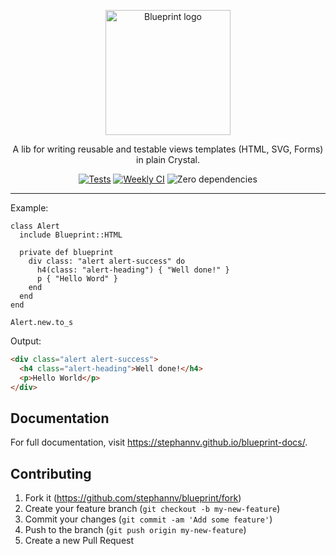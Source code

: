 <p align="center">
  <a href="https://stephannv.github.io/blueprint-docs/" target="_blank">
    <picture>
      <img
        alt="Blueprint logo"
        src="https://raw.githubusercontent.com/stephannv/blueprint/HEAD/.github/blueprint-logo.svg"
        width="200"
        height="200"
        style="max-width: 100%;"
      >
    </picture>
  </a>
</p>

<p align="center">
  A lib for writing reusable and testable views templates (HTML, SVG, Forms) in plain Crystal.
</p>

<p align="center">
  <a href="https://github.com/stephannv/blueprint/actions/workflows/ci.yml"><img src="https://github.com/stephannv/blueprint/actions/workflows/ci.yml/badge.svg" alt="Tests"></a>
  <a href="https://github.com/stephannv/blueprint/actions/workflows/weekly.yml"><img src="https://github.com/stephannv/blueprint/actions/workflows/weekly.yml/badge.svg" alt="Weekly CI"></a>
  <img src="https://img.shields.io/badge/0-dependencies-blue" alt="Zero dependencies">
</p>

------

Example:
```crystal
class Alert
  include Blueprint::HTML

  private def blueprint
    div class: "alert alert-success" do
      h4(class: "alert-heading") { "Well done!" }
      p { "Hello Word" }
    end
  end
end

Alert.new.to_s
```

Output:
```html
<div class="alert alert-success">
  <h4 class="alert-heading">Well done!</h4>
  <p>Hello World</p>
</div>
```

## Documentation

For full documentation, visit <https://stephannv.github.io/blueprint-docs/>.

## Contributing

1. Fork it (<https://github.com/stephannv/blueprint/fork>)
2. Create your feature branch (`git checkout -b my-new-feature`)
3. Commit your changes (`git commit -am 'Add some feature'`)
4. Push to the branch (`git push origin my-new-feature`)
5. Create a new Pull Request
